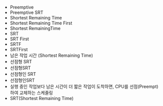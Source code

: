 ﻿- Preemptive
- Preemptive SRT
- Shortest Remaining Time
- Shortest Remaining Time First
- Shortest RemainingTime
- SRT
- SRT First
- SRTF
- SRTFirst
- 남은 작업 시간 (Shortest Remaining Time)
- 선점형 SRT
- 선점형SRT
- 선점형인 SRT
- 선점형인SRT
- 실행 중인 작업보다 남은 시간이 더 짧은 작업이 도착하면, CPU를 선점(Preempt)하여 교체하는 스케줄링
- SRT(Shortest Remaining Time)
